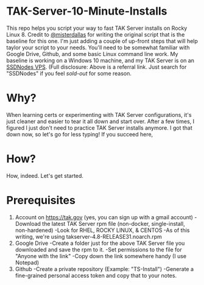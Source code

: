 # TAK-Server-10-Minute-Installs
This repo helps you script your way to fast TAK Server installs on Rocky Linux 8.  Credit to [@misterdallas](https://github.com/misterdallas) for writing the original script that is the baseline for this one.  I'm just adding a couple of up-front steps that will help taylor your script to your needs.  You'll need to be somewhat familiar with Google Drive, Github, and some basic Linux command line work.  My baseline is working on a Windows 10 machine, and my TAK Server is on an [SSDNodes VPS](https://www.ssdnodes.com/manage/aff.php?aff=1554).  (Full disclosure: Above is a referral link.  Just search for "SSDNodes" if you feel _sold-out_ for some reason.

# Why?
When learning certs or experimenting with TAK Server configurations, it's just cleaner and easier to tear it all down and start over.  After a few times, I figured I just don't need to practice TAK Server installs anymore.  I got that down now, so let's go for less typing!  If you succeed here, 

# How?
How, indeed.  Let's get started.

# Prerequisites
1. Account on https://tak.gov (yes, you can sign up with a gmail account)
 -Download the latest TAK Server rpm file (non-docker, single-install, non-hardened)
 -Look for RHEL, ROCKY LINUX, & CENTOS
 -As of this writing, we're using takserver-4.8-RELEASE31.noarch.rpm
2. Google Drive
  -Create a folder just for the above TAK Server file you downloaded and save the rpm to it.
  -Set permissions to the file for "Anyone with the link"
  -Copy down the link somewhere handy (I use Notepad)
3.  Github
   -Create a private repository (Example: "TS-Install")
   -Generate a fine-grained personal access token and copy that to your notes.
